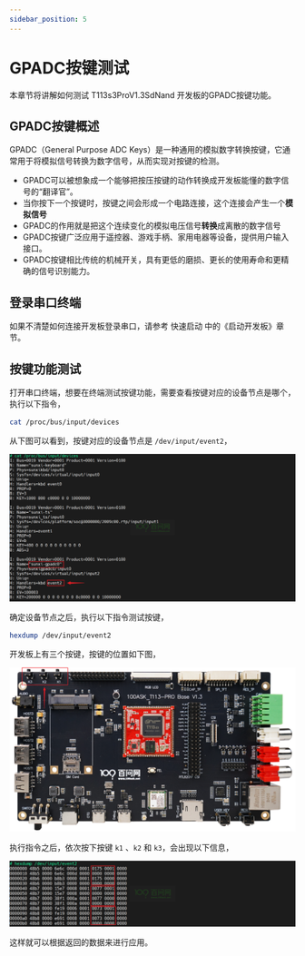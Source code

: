```yaml
---
sidebar_position: 5
---
```

# GPADC按键测试

本章节将讲解如何测试 T113s3ProV1.3SdNand  开发板的GPADC按键功能。

## GPADC按键概述

GPADC（General Purpose ADC Keys）是一种通用的模拟数字转换按键，它通常用于将模拟信号转换为数字信号，从而实现对按键的检测。

- GPADC可以被想象成一个能够把按压按键的动作转换成开发板能懂的数字信号的“翻译官”。
- 当你按下一个按键时，按键之间会形成一个电路连接，这个连接会产生一个**模拟信号**
- GPADC的作用就是把这个连续变化的模拟电压信号**转换**成离散的数字信号
- GPADC按键广泛应用于遥控器、游戏手柄、家用电器等设备，提供用户输入接口。
- GPADC按键相比传统的机械开关，具有更低的磨损、更长的使用寿命和更精确的信号识别能力。

## 登录串口终端

如果不清楚如何连接开发板登录串口，请参考 快速启动 中的《启动开发板》章节。

## 按键功能测试

打开串口终端，想要在终端测试按键功能，需要查看按键对应的设备节点是哪个，执行以下指令，

~~~bash
cat /proc/bus/input/devices
~~~

从下图可以看到，按键对应的设备节点是 `/dev/input/event2`，

![image-20241127144516185](images/image-20241127144516185.png)

确定设备节点之后，执行以下指令测试按键，

~~~bash
hexdump /dev/input/event2 
~~~

开发板上有三个按键，按键的位置如下图，

![image-20241127145256223](images/image-20241127145256223.png)

执行指令之后，依次按下按键 `k1` 、`k2` 和 `k3`，会出现以下信息，

![image-20241127145137147](images/image-20241127145137147.png)

这样就可以根据返回的数据来进行应用。